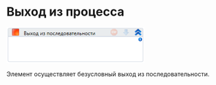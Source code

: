 # Выход из процесса

![](<../../../.gitbook/assets/image (38).png>)

Элемент осуществляет безусловный выход из последовательности.
